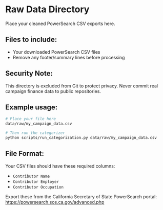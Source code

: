 # Raw Data Directory

Place your cleaned PowerSearch CSV exports here.

## Files to include:
- Your downloaded PowerSearch CSV files
- Remove any footer/summary lines before processing

## Security Note:
This directory is excluded from Git to protect privacy.
Never commit real campaign finance data to public repositories.

## Example usage:
```bash
# Place your file here
data/raw/my_campaign_data.csv

# Then run the categorizer
python scripts/run_categorization.py data/raw/my_campaign_data.csv
```

## File Format:
Your CSV files should have these required columns:
- `Contributor Name`
- `Contributor Employer` 
- `Contributor Occupation`

Export these from the California Secretary of State PowerSearch portal:
https://powersearch.sos.ca.gov/advanced.php 
